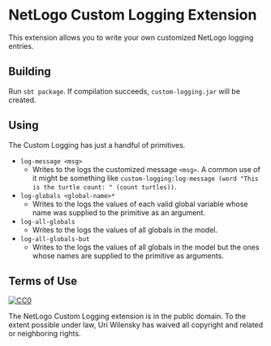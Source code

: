 # NetLogo Custom Logging Extension

This extension allows you to write your own customized NetLogo logging entries.

## Building

Run `sbt package`.  If compilation succeeds, `custom-logging.jar` will be created.

## Using

The Custom Logging has just a handful of primitives.

* `log-message <msg>`
  * Writes to the logs the customized message `<msg>`.  A common use of it might be something like `custom-logging:log-message (word "This is the turtle count: " (count turtles))`.
* `log-globals <global-name>*`
  * Writes to the logs the values of each valid global variable whose name was supplied to the primitive as an argument.
* `log-all-globals`
  * Writes to the logs the values of all globals in the model.
* `log-all-globals-but`
  * Writes to the logs the values of all globals in the model but the ones whose names are supplied to the primitive as arguments.

## Terms of Use

[![CC0](http://i.creativecommons.org/p/zero/1.0/88x31.png)](http://creativecommons.org/publicdomain/zero/1.0/)

The NetLogo Custom Logging extension is in the public domain.  To the extent possible under law, Uri Wilensky has waived all copyright and related or neighboring rights.
